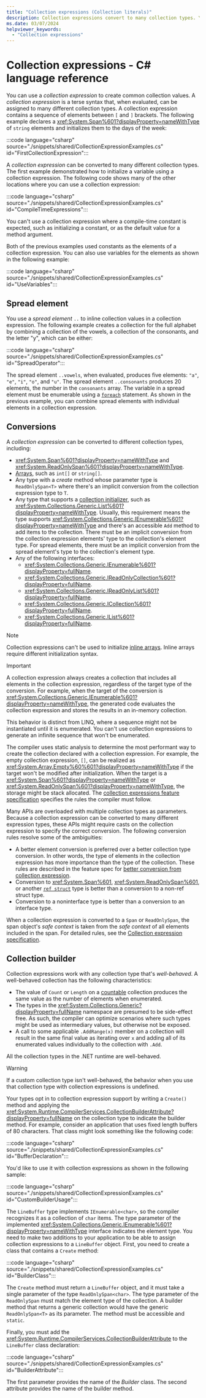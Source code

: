 ```yaml
---
title: "Collection expressions (Collection literals)"
description: Collection expressions convert to many collection types. You can write literal values, expressions, or other collections to create a new collection.
ms.date: 03/07/2024
helpviewer_keywords:
  - "Collection expressions"
---
```

# Collection expressions - C# language reference

You can use a *collection expression* to create common collection values. A *collection expression* is a terse syntax that, when evaluated, can be assigned to many different collection types. A collection expression contains a sequence of elements between `[` and `]` brackets. The following example declares a <xref:System.Span%601?displayProperty=nameWithType> of `string` elements and initializes them to the days of the week:

:::code language="csharp" source="./snippets/shared/CollectionExpressionExamples.cs" id="FirstCollectionExpression":::

A *collection expression* can be converted to many different collection types. The first example demonstrated how to initialize a variable using a collection expression. The following code shows many of the other locations where you can use a collection expression:

:::code language="csharp" source="./snippets/shared/CollectionExpressionExamples.cs" id="CompileTimeExpressions":::

You can't use a collection expression where a compile-time constant is expected, such as initializing a constant, or as the default value for a method argument.

Both of the previous examples used constants as the elements of a collection expression. You can also use variables for the elements as shown in the following example:

:::code language="csharp" source="./snippets/shared/CollectionExpressionExamples.cs" id="UseVariables":::

## Spread element

You use a *spread element* `..` to inline collection values in a collection expression. The following example creates a collection for the full alphabet by combining a collection of the vowels, a collection of the consonants, and the letter "y", which can be either:

:::code language="csharp" source="./snippets/shared/CollectionExpressionExamples.cs" id="SpreadOperator":::

The spread element `..vowels`, when evaluated, produces five elements: `"a"`, `"e"`, `"i"`, `"o"`, and `"u"`. The spread element `..consonants` produces 20 elements, the number in the `consonants` array. The variable in a spread element must be enumerable using a [`foreach`](../statements/iteration-statements.md#the-foreach-statement) statement. As shown in the previous example, you can combine spread elements with individual elements in a collection expression.

## Conversions

A *collection expression* can be converted to different collection types, including:

- <xref:System.Span%601?displayProperty=nameWithType> and <xref:System.ReadOnlySpan%601?displayProperty=nameWithType>.
- [Arrays](../builtin-types/arrays.md), such as `int[]` or `string[]`.
- Any type with a *create* method whose parameter type is `ReadOnlySpan<T>` where there's an implicit conversion from the collection expression type to `T`.
- Any type that supports a [collection initializer](../../programming-guide/classes-and-structs/object-and-collection-initializers.md#collection-initializers), such as <xref:System.Collections.Generic.List%601?displayProperty=nameWithType>. Usually, this requirement means the type supports <xref:System.Collections.Generic.IEnumerable%601?displayProperty=nameWithType> and there's an accessible `Add` method to add items to the collection. There must be an implicit conversion from the collection expression elements' type to the collection's element type. For spread elements, there must be an implicit conversion from the spread element's type to the collection's element type.
- Any of the following interfaces:
  - <xref:System.Collections.Generic.IEnumerable%601?displayProperty=fullName>.
  - <xref:System.Collections.Generic.IReadOnlyCollection%601?displayProperty=fullName>.
  - <xref:System.Collections.Generic.IReadOnlyList%601?displayProperty=fullName>.
  - <xref:System.Collections.Generic.ICollection%601?displayProperty=fullName>.
  - <xref:System.Collections.Generic.IList%601?displayProperty=fullName>.

> [!NOTE]
> Collection expressions can't be used to initialize [inline arrays](../builtin-types/struct.md#inline-arrays). Inline arrays require different initialization syntax.

> [!IMPORTANT]
> A collection expression always creates a collection that includes all elements in the collection expression, regardless of the target type of the conversion. For example, when the target of the conversion is <xref:System.Collections.Generic.IEnumerable%601?displayProperty=nameWithType>, the generated code evaluates the collection expression and stores the results in an in-memory collection.
>
> This behavior is distinct from LINQ, where a sequence might not be instantiated until it is enumerated. You can't use collection expressions to generate an infinite sequence that won't be enumerated.

The compiler uses static analysis to determine the most performant way to create the collection declared with a collection expression. For example, the empty collection expression, `[]`, can be realized as <xref:System.Array.Empty%60%601?displayProperty=nameWithType> if the target won't be modified after initialization. When the target is a <xref:System.Span%601?displayProperty=nameWithType> or <xref:System.ReadOnlySpan%601?displayProperty=nameWithType>, the storage might be stack allocated. The [collection expressions feature specification](~/_csharplang/proposals/csharp-12.0/collection-expressions.md) specifies the rules the compiler must follow.

Many APIs are overloaded with multiple collection types as parameters. Because a collection expression can be converted to many different expression types, these APIs might require casts on the collection expression to specify the correct conversion. The following conversion rules resolve some of the ambiguities:

- A better element conversion is preferred over a better collection type conversion. In other words, the type of elements in the collection expression has more importance than the type of the collection. These rules are described in the feature spec for [better conversion from collection expression](~/_csharplang/proposals/csharp-13.0/collection-expressions-better-conversion.md).
- Conversion to <xref:System.Span%601>, <xref:System.ReadOnlySpan%601>, or another [`ref struct`](../builtin-types/ref-struct.md) type is better than a conversion to a non-ref struct type.
- Conversion to a noninterface type is better than a conversion to an interface type.

When a collection expression is converted to a `Span` or `ReadOnlySpan`, the span object's *safe context* is taken from the *safe context* of all elements included in the span. For detailed rules, see the [Collection expression specification](~/_csharplang/proposals/csharp-12.0/collection-expressions.md#ref-safety).

## Collection builder

Collection expressions work with any collection type that's *well-behaved*. A well-behaved collection has the following characteristics:

- The value of `Count` or `Length` on a [countable](./member-access-operators.md#index-from-end-operator-) collection produces the same value as the number of elements when enumerated.
- The types in the <xref:System.Collections.Generic?displayProperty=fullName> namespace are presumed to be side-effect free. As such, the compiler can optimize scenarios where such types might be used as intermediary values, but otherwise not be exposed.
- A call to some applicable `.AddRange(x)` member on a collection will result in the same final value as iterating over `x` and adding all of its enumerated values individually to the collection with `.Add`.

All the collection types in the .NET runtime are well-behaved.

> [!WARNING]
> If a custom collection type isn't well-behaved, the behavior when you use that collection type with collection expressions is undefined.

Your types opt in to collection expression support by writing a `Create()` method and applying the <xref:System.Runtime.CompilerServices.CollectionBuilderAttribute?displayProperty=fullName> on the collection type to indicate the builder method. For example, consider an application that uses fixed length buffers of 80 characters. That class might look something like the following code:

:::code language="csharp" source="./snippets/shared/CollectionExpressionExamples.cs" id="BufferDeclaration":::

You'd like to use it with collection expressions as shown in the following sample:

:::code language="csharp" source="./snippets/shared/CollectionExpressionExamples.cs" id="CustomBuilderUsage":::

The `LineBuffer` type implements `IEnumerable<char>`, so the compiler recognizes it as a collection of `char` items. The type parameter of the implemented <xref:System.Collections.Generic.IEnumerable%601?displayProperty=nameWithType> interface indicates the element type. You need to make two additions to your application to be able to assign collection expressions to a `LineBuffer` object. First, you need to create a class that contains a `Create` method:

:::code language="csharp" source="./snippets/shared/CollectionExpressionExamples.cs" id="BuilderClass":::

The `Create` method must return a `LineBuffer` object, and it must take a single parameter of the type `ReadOnlySpan<char>`. The type parameter of the `ReadOnlySpan` must match the element type of the collection. A builder method that returns a generic collection would have the generic `ReadOnlySpan<T>` as its parameter. The method must be accessible and `static`.

Finally, you must add the <xref:System.Runtime.CompilerServices.CollectionBuilderAttribute> to the `LineBuffer` class declaration:

:::code language="csharp" source="./snippets/shared/CollectionExpressionExamples.cs" id="BuilderAttribute":::

The first parameter provides the name of the *Builder* class. The second attribute provides the name of the builder method.
